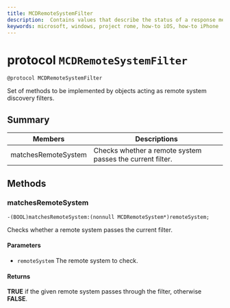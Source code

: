 ```yaml
---
title: MCDRemoteSystemFilter
description:  Contains values that describe the status of a response message from a remote app service.
keywords: microsoft, windows, project rome, how-to iOS, how-to iPhone
---
```


# protocol `MCDRemoteSystemFilter`

```
@protocol MCDRemoteSystemFilter
```

Set of methods to be implemented by objects acting as remote system discovery filters.

## Summary

 Members                        | Descriptions                                
--------------------------------|---------------------------------------------
matchesRemoteSystem | Checks whether a remote system passes the current filter.

## Methods

### matchesRemoteSystem
`-(BOOL)matchesRemoteSystem:(nonnull MCDRemoteSystem*)remoteSystem;`

Checks whether a remote system passes the current filter.

#### Parameters
* `remoteSystem` The remote system to check.

#### Returns
**TRUE** if the given remote system passes through the filter, otherwise **FALSE**.
